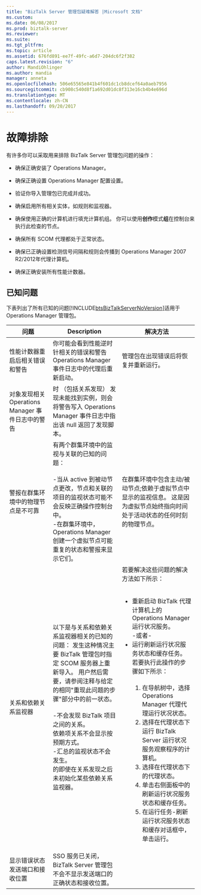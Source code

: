 ```yaml
---
title: "BizTalk Server 管理包疑难解答 |Microsoft 文档"
ms.custom: 
ms.date: 06/08/2017
ms.prod: biztalk-server
ms.reviewer: 
ms.suite: 
ms.tgt_pltfrm: 
ms.topic: article
ms.assetid: 676fd891-ee7f-49fc-a6d7-204dc6f2f382
caps.latest.revision: "6"
author: MandiOhlinger
ms.author: mandia
manager: anneta
ms.openlocfilehash: 506e65565e841b4f601dc1cb8dcef64a0aeb7956
ms.sourcegitcommit: cb908c540d8f1a692d01dc8f313e16cb4b4e696d
ms.translationtype: MT
ms.contentlocale: zh-CN
ms.lasthandoff: 09/20/2017
---
```

# <a name="troubleshooting"></a>故障排除
有许多你可以采取用来排除 BizTalk Server 管理包问题的操作：  
  
-   确保正确安装了 Operations Manager。  
  
-   确保正确设置 Operations Manager 配置设置。  
  
-   验证你导入管理包已完成并成功。  
  
-   确保启用所有相关实体，如规则和监视器。  
  
-   确保使用正确的计算机进行填充计算机组。 你可以使用**创作**模式**组**在控制台来执行此检查的节点。  
  
-   确保所有 SCOM 代理都处于正常状态。  
  
-   确保已正确设置检测信号间隔和规则会传播到 Operations Manager 2007 R2/2012年代理计算机。  
  
-   确保正确安装所有性能计数器。  
  
## <a name="known-issues"></a>已知问题
下表列出了所有已知的问题[!INCLUDE[btsBizTalkServerNoVersion](../includes/btsbiztalkservernoversion-md.md)]适用于 Operations Manager 管理包。  
  
|问题|Description|解决方法|  
|-----------|-----------------|----------------|  
|性能计数器重启后相关错误和警告|你可能会看到性能逆时针相关的错误和警告 Operations Manager 事件日志中的代理后重新启动。|管理包在出现错误后将恢复并重新运行。|  
|对象发现相关 Operations Manager 事件日志中的警告|时 （包括关系发现） 发现未能找到实例，则会将警告写入 Operations Manager 事件日志中指出该 null 返回了发现脚本。||  
|警报在群集环境中的物理节点是不可靠|有两个群集环境中的监视与关联的已知的问题：<br /><br /> -当从 active 到被动节点更改，节点和关联的项目的监视状态可能不会反映正确操作控制台中。<br />-在群集环境中，Operations Manager 创建一个虚拟节点可能重复的状态和警报来显示它们。|在群集环境中包含主动/被动节点;依赖于虚拟节点中显示的监视信息。 这是因为虚拟节点始终指向时间处于活动状态的任何时刻的物理节点。|  
|关系和依赖关系监视器|以下是与关系和依赖关系监视器相关的已知的问题： 发生这种情况主要 BizTalk 管理包时指定 SCOM 服务器上重新导入。 用户然后需要，请参阅注释与给定的相同"重现此问题的步骤"部分中的前一状态。<br /><br /> -不会发现 BizTalk 项目之间的关系。<br />依赖项关系不会显示按预期方式。<br />-汇总的监视状态不会发生。<br />的即使在关系发现之后未初始化某些依赖关系监视器。|若要解决这些问题的解决方法如下所示：<br /><br /> <ul><li>重新启动 BizTalk 代理计算机上的 Operations Manager 运行状况服务。 <br />     -或者-</li><li>运行刷新运行状况服务状态和缓存任务。 若要执行此操作的步骤如下所示：<br /><br /> <ol><li>在导航树中，选择 Operations Manager 代理代理运行状况状态。</li><li>选择在代理状态下运行 BizTalk Server 运行状况服务观察程序的计算机。</li><li>选择在代理状态下的代理状态。</li><li>单击右侧面板中的刷新运行状况服务状态和缓存任务。</li><li>在运行任务-刷新运行状况服务状态和缓存对话框中，单击运行。</li></ol></li></ul>|  
|显示错误状态发送端口和接收位置|SSO 服务已关闭，BizTalk Server 管理包不会不显示发送端口的正确状态和接收位置。||